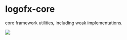 # logofx-core
core framework utilities, including weak implementations.

<img src=https://ci.appveyor.com/api/projects/status/github/logofx/logofx-core>
